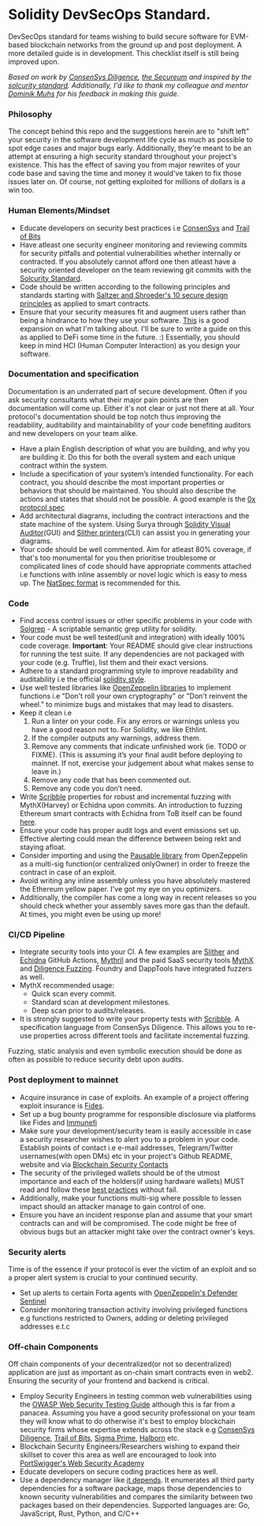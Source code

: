 # Solidity DevSecOps Standard.

DevSecOps standard for teams wishing to build secure software for EVM-based blockchain networks from the ground up and post deployment.
A more detailed guide is in development. This checklist itself is still being improved upon.

_Based on work by [ConsenSys Diligence](https://consensys.github.io/smart-contract-best-practices/), [the Secureum](https://secureum.xyz/) and inspired by the [solcurity standard](https://github.com/Rari-Capital/solcurity)._
_Additionally, I'd like to thank my colleague and mentor [Dominik Muhs](https://twitter.com/lethalspoons) for his feedback in making this guide._

### Philosophy

The concept behind this repo and the suggestions herein are to "shift left" your security in the software development life cycle as much as possible to spot edge cases and major bugs early. Additionally, they're meant to be an attempt at ensuring a high security standard throughout your project's existence. This has the effect of saving you from major rewrites of your code base and saving the time and money it would've taken to fix those issues later on. Of course, not getting exploited for millions of dollars is a win too.

### Human Elements/Mindset

- Educate developers on security best practices i.e [ConsenSys](https://consensys.github.io/smart-contract-best-practices/) and [Trail of Bits](https://github.com/crytic/building-secure-contracts)
- Have atleast one security engineer monitoring and reviewing commits for security pitfalls and potential vulnerabilities whether internally or contracted. If you absolutely cannot afford one then atleast have a security oriented developer on the team reviewing git commits with the [Solcurity Standard](https://github.com/Rari-Capital/solcurity).
- Code should be written according to the following principles and standards starting with [Saltzer and Shroeder's 10 secure design principles](https://github.com/morphean-sec/secure-smart-contract-design-principles) as applied to smart contracts.
- Ensure that your security measures fit and augment users rather than being a hindrance to how they use your software. [This](https://www.coursera.org/learn/usable-security) is a good expansion on what I'm talking about. I'll be sure to write a guide on this as applied to DeFi some time in the future. :) Essentially, you should keep in mind HCI (Human Computer Interaction) as you design your software.

### Documentation and specification

Documentation is an underrated part of secure development. Often if you ask security consultants what their major pain points are then documentation will come up. Either it's not clear or just not there at all. Your protocol's documentation should be top notch thus improving the readability, auditability and maintainability of your code benefiting auditors and new developers on your team alike.

- Have a plain English description of what you are building, and why you are building it. Do this for both the overall system and each unique contract within the system.
- Include a specification of your system’s intended functionality. For each contract, you should describe the most important properties or behaviors that should be maintained. You should also describe the actions and states that should not be possible. A good example is the [0x protocol spec](https://github.com/0xProject/0x-protocol-specification/blob/master/v2/v2-specification.md)
- Add architectural diagrams, including the contract interactions and the state machine of the system. Using Surya through [Solidity Visual Auditor](https://marketplace.visualstudio.com/items?itemName=tintinweb.solidity-visual-auditor)(GUI) and [Slither printers](https://github.com/crytic/slither/wiki/Printer-documentation)(CLI) can assist you in generating your diagrams.
- Your code should be well commented. Aim for atleast 80% coverage, if that's too monumental for you then prioritise troublesome or complicated lines of code should have appropriate comments attached i.e functions with inline assembly or novel logic which is easy to mess up. The [NatSpec format](https://docs.soliditylang.org/en/develop/natspec-format.html) is recommended for this.


### Code

- Find access control issues or other specific problems in your code with [Solgrep](https://github.com/tintinweb/solgrep) - A scriptable semantic grep utility for solidity.
- Your code must be well tested(unit and integration) with ideally 100% code coverage. **Important**: Your README should give clear instructions for running the test suite. If any dependencies are not packaged with your code (e.g. Truffle), list them and their exact versions.
- Adhere to a standard programming style to improve readability and auditability i.e the official [solidity style](https://docs.soliditylang.org/en/latest/style-guide.html). 
- Use well tested libraries like [OpenZeppelin libraries](https://docs.openzeppelin.com/contracts/4.x/) to implement functions i.e "Don't roll your own cryptography" or "Don't reinvent the wheel." to minimize bugs and mistakes that may lead to disasters.
- Keep it clean i.e
   1. Run a linter on your code. Fix any errors or warnings unless you have a good reason not to. For Solidity, we like Ethlint.
   2. If the compiler outputs any warnings, address them.
   3. Remove any comments that indicate unfinished work (ie. TODO or FIXME). (This is assuming it’s your final audit before deploying to mainnet. If not, exercise your judgement about what makes sense to leave in.)
   4. Remove any code that has been commented out.
   5. Remove any code you don’t need.
- Write [Scribble](https://consensys.net/diligence/scribble/) properties for robust and incremental fuzzing with MythX(Harvey) or Echidna upon commits. An introduction to fuzzing Ethereum smart contracts with Echidna from ToB itself can be found [here](https://github.com/crytic/building-secure-contracts/tree/master/program-analysis/echidna).
- Ensure your code has proper audit logs and event emissions set up. Effective alerting could mean the difference between being rekt and staying afloat.
- Consider importing and using the [Pausable library](https://docs.openzeppelin.com/contracts/4.x/api/security#Pausable) from OpenZeppelin as a multi-sig function(or centralized onlyOwner) in order to freeze the contract in case of an exploit.
- Avoid writing any inline assembly unless you have absolutely mastered the Ethereum yellow paper. I've got my eye on you optimizers.
- Additionally, the compiler has come a long way in recent releases so you should check whether your assembly saves more gas than the default. At times, you might even be using up more!

### CI/CD Pipeline

- Integrate security tools into your CI. A few examples are [Slither](https://github.com/crytic/slither-action) and [Echidna](https://github.com/crytic/echidna-action) GitHub Actions, [Mythril](https://github.com/ConsenSys/mythril) and the paid SaaS security tools [MythX](https://mythx.io/) and [Diligence Fuzzing](https://consensys.net/diligence/fuzzing/). Foundry and DappTools have integrated fuzzers as well.
- MythX recommended usage:
   - Quick scan every commit.
   - Standard scan at development milestones.
   - Deep scan prior to audits/releases.
- It is strongly suggested to write your property tests with [Scribble](https://consensys.net/diligence/scribble/). A specification language from ConsenSys Diligence. This allows you to re-use properties across different tools and facilitate incremental fuzzing.

Fuzzing, static analysis and even symbolic execution should be done as often as possible to reduce security debt upon audits.

### Post deployment to mainnet

- Acquire insurance in case of exploits. An example of a project offering exploit insurance is [Fides](https://confidencesystem.webflow.io/).
- Set up a bug bounty programme for responsible disclosure via platforms like Fides and [Immunefi](https://immunefi.com/)
- Make sure your development/security team is easily accessible in case a security researcher wishes to alert you to a problem in your code. Establish points of contact i.e e-mail addresses, Telegram/Twitter usernames(with open DMs) etc in your project's Github README, website and via [Blockchain Security Contacts](https://github.com/crytic/blockchain-security-contacts)
- The security of the privileged wallets should be of the utmost importance and each of the holders(if using hardware wallets) MUST read and follow these [best practices](https://blog.trailofbits.com/2018/11/27/10-rules-for-the-secure-use-of-cryptocurrency-hardware-wallets/) without fail.
- Additionally, make your functions multi-sig where possible to lessen impact should an attacker manage to gain control of one.
- Ensure you have an incident response plan and assume that your smart contracts can and will be compromised. The code might be free of obvious bugs but an attacker might take over the contract owner's keys.

### Security alerts

Time is of the essence if your protocol is ever the victim of an exploit and so a proper alert system is crucial to your continued security.
- Set up alerts to certain Forta agents with [OpenZeppelin's Defender Sentinel](https://docs.openzeppelin.com/defender/sentinel)
- Consider monitoring transaction activity involving privileged functions e.g functions restricted to Owners, adding or deleting privileged addresses e.t.c

### Off-chain Components

Off chain components of your decentralized(or not so decentralized) application are just as important as on-chain smart contracts even in web2. Ensuring the security of your frontend and backend is critical.

- Employ Security Engineers in testing common web vulnerabilities using the [OWASP Web Security Testing Guide](https://owasp.org/www-project-web-security-testing-guide/) although this is far from a panacea. Assuming you have a good security professional on your team they will know what to do otherwise it's best to employ blockchain security firms whose expertise extends across the stack e.g [ConsenSys Diligence](https://diligence.consensys.net/), [Trail of Bits](https://www.trailofbits.com/), [Sigma Prime](https://sigmaprime.io/), [Halborn](https://halborn.com/) etc.
- Blockchain Security Engineers/Researchers wishing to expand their skillset to cover this area as well are encouraged to look into [PortSwigger's Web Security Academy](https://portswigger.net/web-security)
- Educate developers on secure coding practices here as well.
- Use a dependency manager like [it depends](https://github.com/trailofbits/it-depends). It enumerates all third party dependencies for a software package, maps those dependencies to known security vulnerabilities and compares the similarity between two packages based on their dependencies. Supported languages are: Go, JavaScript, Rust, Python, and C/C++
